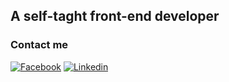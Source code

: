 ## A self-taght front-end developer

### Contact me

[![Facebook](https://img.shields.io/badge/facebook-%231877F2.svg?&style=for-the-badge&logo=facebook&logoColor=white)](https://www.facebook.com/profile.php?id=100025326254791)
[![Linkedin](https://img.shields.io/badge/linkedin-%230077B5.svg?&style=for-the-badge&logo=linkedin&logoColor=white)](https://www.linkedin.com/in/th%E1%BB%8Bnh-%C4%91o%C3%A0n-ph%C3%BA-890a31212/)

